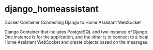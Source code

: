 # django_homeassistant
Docker Container Connecting Django to Home Assistant WebSocket


Django Container that includes PostgreSQL and two instance of Django.  One instance is for the application, and the other is to connect to a local Home Assistant WebSocket and create objects based on the messages.
